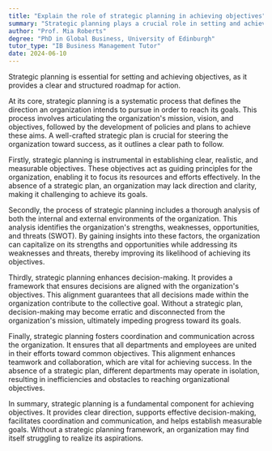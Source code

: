 ```yaml
---
title: "Explain the role of strategic planning in achieving objectives"
summary: "Strategic planning plays a crucial role in setting and achieving objectives by providing a clear roadmap for action."
author: "Prof. Mia Roberts"
degree: "PhD in Global Business, University of Edinburgh"
tutor_type: "IB Business Management Tutor"
date: 2024-06-10
---
```


Strategic planning is essential for setting and achieving objectives, as it provides a clear and structured roadmap for action.

At its core, strategic planning is a systematic process that defines the direction an organization intends to pursue in order to reach its goals. This process involves articulating the organization's mission, vision, and objectives, followed by the development of policies and plans to achieve these aims. A well-crafted strategic plan is crucial for steering the organization toward success, as it outlines a clear path to follow.

Firstly, strategic planning is instrumental in establishing clear, realistic, and measurable objectives. These objectives act as guiding principles for the organization, enabling it to focus its resources and efforts effectively. In the absence of a strategic plan, an organization may lack direction and clarity, making it challenging to achieve its goals.

Secondly, the process of strategic planning includes a thorough analysis of both the internal and external environments of the organization. This analysis identifies the organization's strengths, weaknesses, opportunities, and threats (SWOT). By gaining insights into these factors, the organization can capitalize on its strengths and opportunities while addressing its weaknesses and threats, thereby improving its likelihood of achieving its objectives.

Thirdly, strategic planning enhances decision-making. It provides a framework that ensures decisions are aligned with the organization's objectives. This alignment guarantees that all decisions made within the organization contribute to the collective goal. Without a strategic plan, decision-making may become erratic and disconnected from the organization's mission, ultimately impeding progress toward its goals.

Finally, strategic planning fosters coordination and communication across the organization. It ensures that all departments and employees are united in their efforts toward common objectives. This alignment enhances teamwork and collaboration, which are vital for achieving success. In the absence of a strategic plan, different departments may operate in isolation, resulting in inefficiencies and obstacles to reaching organizational objectives.

In summary, strategic planning is a fundamental component for achieving objectives. It provides clear direction, supports effective decision-making, facilitates coordination and communication, and helps establish measurable goals. Without a strategic planning framework, an organization may find itself struggling to realize its aspirations.
    